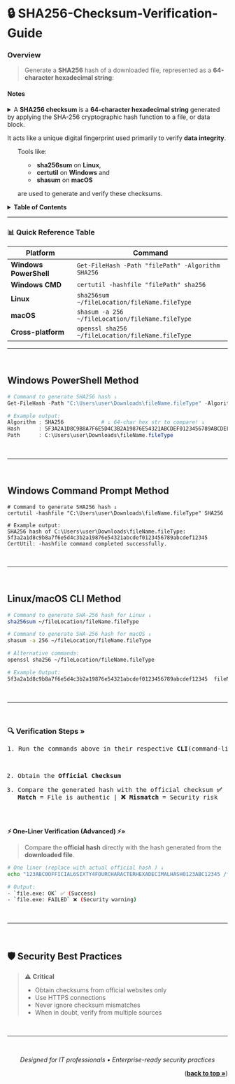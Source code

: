 <!--
<a href="#gif5">TheGif5</a>
<a id="gif5"></a>
-->
<a id="readme-top"></a>


# 🔒 SHA256-Checksum-Verification-Guide

<a id="overview"></a>
<h3><b>Overview</b></h3>

> Generate a **SHA256** hash of a downloaded file, 
represented as a **64-character hexadecimal string**:



<h4><b>Notes</b></h4>
<details>
<summary>A <b>SHA256 checksum</b> is a <b>64-character hexadecimal string</b> generated by applying the SHA-256 cryptographic hash function to a file, or data block.<br/>

It acts like a unique digital fingerprint used primarily to verify <b>data integrity</b>.
<ol>
Tools like:<br/>

- <b>sha256sum</b> on <b>Linux</b>,<br/>
- <b>certutil</b> on <b>Windows</b> and<br/>
- <b>shasum</b> on <b>macOS</b> <br/>

are used to generate and verify these checksums.
</ol>

</summary>
<ol>
When you download or transfer a file, even minor corruption or tampering will produce a completely different SHA256 checksum. <br/>
By <b>comparing</b> the computed checksum of the received file with the <b>original checksum</b> (provided by a trusted source), you can confirm whether the file is intact and unaltered.
</ol>
</details>


<!--------------TABLEofCONTENTS--------------->


<details>
<summary><b><b>Table of Contents</b></b></summary> 

<ol>
<a href="#overview">Overview</a>
</ol>

<ol>
<a href="#table">Quick Reference Table</a>
</ol>

<ol>
<a href="#powershell">Windows Powershell Method »</a>
<br/>
<a href="#cli">Windows CLI Method »</a>
</ol>

<ol>
<a href="#linux">Linux Method »</a>
</ol>

<ol>
<a href="#mac">macOS Method »</a>
</ol>

<ol>
<a href="#verify">Verification Steps »</a>
</ol>

<ol>
<a href="#bestPractice">Security Best Practices »</a>
</ol>

</details>


---


<a id="table"></a>
### 📊 Quick Reference Table


| Platform               | Command                                           |
| ---------------------- | ------------------------------------------------- |
| **Windows PowerShell** | `Get-FileHash -Path "filePath" -Algorithm SHA256` |
| **Windows CMD**        | `certutil -hashfile "filePath" sha256`            |
| **Linux**              | `sha256sum ~/fileLocation/fileName.fileType`      |
| **macOS**              | `shasum -a 256 ~/fileLocation/fileName.fileType`  |
| **Cross-platform**     | `openssl sha256 ~/fileLocation/fileName.fileType` |


---




<br/>
<a id="powershell"></a>

## Windows PowerShell Method
```powershell
# Command to generate SHA256 hash ↓
Get-FileHash -Path "C:\Users\user\Downloads\fileName.fileType" -Algorithm SHA256 

# Example output:
Algorithm : SHA256            # ↓ 64-char hex str to compare! ↓
Hash      : 5F3A2A1D8C9B8A7F6E5D4C3B2A19876E54321ABCDEF0123456789ABCDEF12345
Path      : C:\Users\user\Downloads\fileName.fileType
```
<br/>

---

<br/>
<a id="cli"></a>

## Windows Command Prompt Method


```Command Prompt Method
# Command to generate SHA256 hash ↓
certutil -hashfile "C:\Users\user\Downloads\fileName.fileType" SHA256

# Example output:
SHA256 hash of C:\Users\user\Downloads\fileName.fileType:
5f3a2a1d8c9b8a7f6e5d4c3b2a19876e54321abcdef0123456789abcdef12345
CertUtil: -hashfile command completed successfully.
```
<br/>

---

<br/>

<a id="linux"></a><a id="mac"></a>

## Linux/macOS CLI Method
```bash
# Command to generate SHA-256 hash for Linux ↓
sha256sum ~/fileLocation/fileName.fileType

# Command to generate SHA-256 hash for macOS ↓
shasum -a 256 ~/fileLocation/fileName.fileType

# Alternative commands:
openssl sha256 ~/fileLocation/fileName.fileType

# Example Output:
5f3a2a1d8c9b8a7f6e5d4c3b2a19876e54321abcdef0123456789abcdef12345  fileName.fileType
```
<br/>

---

<br/>
<a id="verify"></a>

<h3>🔍 Verification Steps »</h3>
<pre>
1. Run the commands above in their respective <b>CLI</b>(command-line interface)

2.  Obtain the <b>Official Checksum</b>
3. Compare the generated hash with the official checksum 
    <b>✅ Match</b> = File is authentic | <b>❌ Mismatch</b> = Security risk </pre>

<br/>

**⚡ One-Liner Verification (Advanced) ⚡»**
> Compare the **official hash** directly with the hash generated from the **downloaded file**. 
```bash
# One liner (replace with actual official hash ) ↓
echo "123ABC0OFFICIAL6SIXTY4FOURCHARACTERHEXADECIMALHASH0123ABC12345 /filePath" | sha256sum -c`

# Output:
- `file.exe: OK` ✅ (Success)
- `file.exe: FAILED` ❌ (Security warning)
```
<br/>

---
<br/>
<a id="bestPractice"></a>

## 🛡️ Security Best Practices

> ⚠️ **Critical**
> - Obtain checksums from official websites only
> - Use HTTPS connections
> - Never ignore checksum mismatches
> - When in doubt, verify from multiple sources

<br/>

---

<br/>

<div align="center">

*Designed for IT professionals • Enterprise-ready security practices*

</div>

<p align="right">(<a href="#readme-top"><strong>back to top »</strong></a>)</p>

